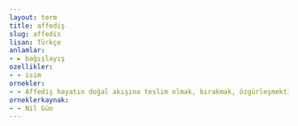```yaml
---
layout: term
title: affediş
slug: affedis
lisan: Türkçe
anlamlar:
- ► bağışlayış
ozellikler:
- - isim
ornekler:
- - Affediş hayatın doğal akışına teslim olmak, bırakmak, özgürleşmektir.
orneklerkaynak:
- - Nil Gün
---
```


